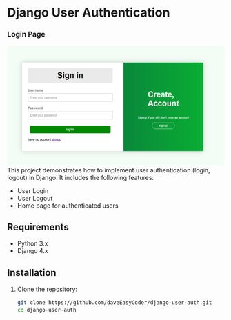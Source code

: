 # Django User Authentication
### Login Page
![Login Page](signin.png)
This project demonstrates how to implement user authentication (login, logout) in Django. It includes the following features:

- User Login
- User Logout
- Home page for authenticated users

## Requirements

- Python 3.x
- Django 4.x

## Installation

1. Clone the repository:

   ```bash
   git clone https://github.com/daveEasyCoder/django-user-auth.git
   cd django-user-auth
